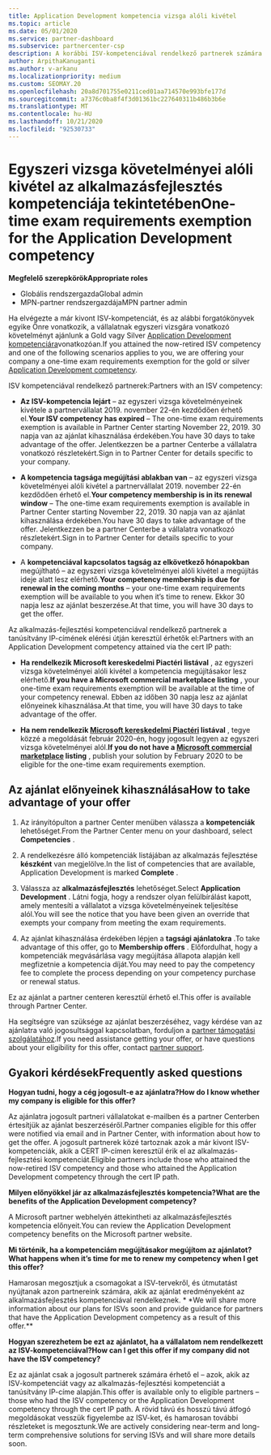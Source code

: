 ```yaml
---
title: Application Development kompetencia vizsga alóli kivétel
ms.topic: article
ms.date: 05/01/2020
ms.service: partner-dashboard
ms.subservice: partnercenter-csp
description: A korábbi ISV-kompetenciával rendelkező partnerek számára megtudhatja, hogyan szerezhet be egyszeri vizsgával kapcsolatos kivételt az alkalmazás-fejlesztési kompetenciára vonatkozóan
author: ArpithaKanuganti
ms.author: v-arkanu
ms.localizationpriority: medium
ms.custom: SEOMAY.20
ms.openlocfilehash: 20a8d701755e0211ced01aa714570e993bfe177d
ms.sourcegitcommit: a7376c0ba8f4f3d01361bc227640311b486b3b6e
ms.translationtype: MT
ms.contentlocale: hu-HU
ms.lasthandoff: 10/21/2020
ms.locfileid: "92530733"
---
```

# <a name="one-time-exam-requirements-exemption-for-the-application-development-competency"></a><span data-ttu-id="db8a9-103">Egyszeri vizsga követelményei alóli kivétel az alkalmazásfejlesztés kompetenciája tekintetében</span><span class="sxs-lookup"><span data-stu-id="db8a9-103">One-time exam requirements exemption for the Application Development competency</span></span>

<span data-ttu-id="db8a9-104">**Megfelelő szerepkörök**</span><span class="sxs-lookup"><span data-stu-id="db8a9-104">**Appropriate roles**</span></span>

- <span data-ttu-id="db8a9-105">Globális rendszergazda</span><span class="sxs-lookup"><span data-stu-id="db8a9-105">Global admin</span></span>
- <span data-ttu-id="db8a9-106">MPN-partner rendszergazdája</span><span class="sxs-lookup"><span data-stu-id="db8a9-106">MPN partner admin</span></span>

<span data-ttu-id="db8a9-107">Ha elvégezte a már kivont ISV-kompetenciát, és az alábbi forgatókönyvek egyike Önre vonatkozik, a vállalatnak egyszeri vizsgára vonatkozó követelményt ajánlunk a Gold vagy Silver [Application Development kompetenciára](https://partner.microsoft.com/membership/application-development-competency)vonatkozóan.</span><span class="sxs-lookup"><span data-stu-id="db8a9-107">If you attained the now-retired ISV competency and one of the following scenarios applies to you, we are offering your company a one-time exam requirements exemption for the gold or silver [Application Development competency](https://partner.microsoft.com/membership/application-development-competency).</span></span> 

<span data-ttu-id="db8a9-108">ISV kompetenciával rendelkező partnerek:</span><span class="sxs-lookup"><span data-stu-id="db8a9-108">Partners with an ISV competency:</span></span>

- <span data-ttu-id="db8a9-109">**Az ISV-kompetencia lejárt** – az egyszeri vizsga követelményeinek kivétele a partnervállalat 2019. november 22-én kezdődően érhető el.</span><span class="sxs-lookup"><span data-stu-id="db8a9-109">**Your ISV competency has expired** – The one-time exam requirements exemption is available in Partner Center starting November 22, 2019.</span></span> <span data-ttu-id="db8a9-110">30 napja van az ajánlat kihasználása érdekében.</span><span class="sxs-lookup"><span data-stu-id="db8a9-110">You have 30 days to take advantage of the offer.</span></span> <span data-ttu-id="db8a9-111">Jelentkezzen be a partner Centerbe a vállalatra vonatkozó részletekért.</span><span class="sxs-lookup"><span data-stu-id="db8a9-111">Sign in to Partner Center for details specific to your company.</span></span>

- <span data-ttu-id="db8a9-112">**A kompetencia tagsága megújítási ablakban van** – az egyszeri vizsga követelményei alóli kivétel a partnervállalat 2019. november 22-én kezdődően érhető el.</span><span class="sxs-lookup"><span data-stu-id="db8a9-112">**Your competency membership is in its renewal window** – The one-time exam requirements exemption is available in Partner Center starting November 22, 2019.</span></span> <span data-ttu-id="db8a9-113">30 napja van az ajánlat kihasználása érdekében.</span><span class="sxs-lookup"><span data-stu-id="db8a9-113">You have 30 days to take advantage of the offer.</span></span> <span data-ttu-id="db8a9-114">Jelentkezzen be a partner Centerbe a vállalatra vonatkozó részletekért.</span><span class="sxs-lookup"><span data-stu-id="db8a9-114">Sign in to Partner Center for details specific to your company.</span></span>

- <span data-ttu-id="db8a9-115">A **kompetenciával kapcsolatos tagság az elkövetkező hónapokban** megújítható – az egyszeri vizsga követelményei alóli kivétel a megújítás ideje alatt lesz elérhető.</span><span class="sxs-lookup"><span data-stu-id="db8a9-115">**Your competency membership is due for renewal in the coming months** – your one-time exam requirements exemption will be available to you when it’s time to renew.</span></span> <span data-ttu-id="db8a9-116">Ekkor 30 napja lesz az ajánlat beszerzése.</span><span class="sxs-lookup"><span data-stu-id="db8a9-116">At that time, you will have 30 days to get the offer.</span></span>

<span data-ttu-id="db8a9-117">Az alkalmazás-fejlesztési kompetenciával rendelkező partnerek a tanúsítvány IP-címének elérési útján keresztül érhetők el:</span><span class="sxs-lookup"><span data-stu-id="db8a9-117">Partners with an Application Development competency attained via the cert IP path:</span></span>

- <span data-ttu-id="db8a9-118">**Ha rendelkezik Microsoft kereskedelmi Piactéri listával** , az egyszeri vizsga követelményei alóli kivétel a kompetencia megújításakor lesz elérhető.</span><span class="sxs-lookup"><span data-stu-id="db8a9-118">**If you have a Microsoft commercial marketplace listing** , your one-time exam requirements exemption will be available at the time of your competency renewal.</span></span> <span data-ttu-id="db8a9-119">Ebben az időben 30 napja lesz az ajánlat előnyeinek kihasználása.</span><span class="sxs-lookup"><span data-stu-id="db8a9-119">At that time, you will have 30 days to take advantage of the offer.</span></span>

- <span data-ttu-id="db8a9-120">**Ha nem rendelkezik [Microsoft kereskedelmi Piactéri](https://azure.microsoft.com/overview/commercial-marketplace/) listával** , tegye közzé a megoldását február 2020-én, hogy jogosult legyen az egyszeri vizsga követelményei alól.</span><span class="sxs-lookup"><span data-stu-id="db8a9-120">**If you do not have a [Microsoft commercial marketplace](https://azure.microsoft.com/overview/commercial-marketplace/) listing** , publish your solution by February 2020 to be eligible for the one-time exam requirements exemption.</span></span>

## <a name="how-to-take-advantage-of-your-offer"></a><span data-ttu-id="db8a9-121">Az ajánlat előnyeinek kihasználása</span><span class="sxs-lookup"><span data-stu-id="db8a9-121">How to take advantage of your offer</span></span>

1. <span data-ttu-id="db8a9-122">Az irányítópulton a partner Center menüben válassza a **kompetenciák** lehetőséget.</span><span class="sxs-lookup"><span data-stu-id="db8a9-122">From the Partner Center menu on your dashboard, select **Competencies** .</span></span>
2. <span data-ttu-id="db8a9-123">A rendelkezésre álló kompetenciák listájában az alkalmazás fejlesztése **készként** van megjelölve.</span><span class="sxs-lookup"><span data-stu-id="db8a9-123">In the list of competencies that are available, Application Development is marked **Complete** .</span></span>

3. <span data-ttu-id="db8a9-124">Válassza az **alkalmazásfejlesztés** lehetőséget.</span><span class="sxs-lookup"><span data-stu-id="db8a9-124">Select **Application Development** .</span></span> <span data-ttu-id="db8a9-125">Látni fogja, hogy a rendszer olyan felülbírálást kapott, amely mentesíti a vállalatot a vizsga követelményeinek teljesítése alól.</span><span class="sxs-lookup"><span data-stu-id="db8a9-125">You will see the notice that you have been given an override that exempts your company from meeting the exam requirements.</span></span> 

4. <span data-ttu-id="db8a9-126">Az ajánlat kihasználása érdekében lépjen a **tagsági ajánlatokra** .</span><span class="sxs-lookup"><span data-stu-id="db8a9-126">To take advantage of this offer, go to **Membership offers** .</span></span> <span data-ttu-id="db8a9-127">Előfordulhat, hogy a kompetenciák megvásárlása vagy megújítása állapota alapján kell megfizetnie a kompetencia díját.</span><span class="sxs-lookup"><span data-stu-id="db8a9-127">You may need to pay the competency fee to complete the process depending on your competency purchase or renewal status.</span></span> 

<span data-ttu-id="db8a9-128">Ez az ajánlat a partner centeren keresztül érhető el.</span><span class="sxs-lookup"><span data-stu-id="db8a9-128">This offer is available through Partner Center.</span></span>

<span data-ttu-id="db8a9-129">Ha segítségre van szüksége az ajánlat beszerzéséhez, vagy kérdése van az ajánlatra való jogosultsággal kapcsolatban, forduljon a [partner támogatási szolgálatához](https://partner.microsoft.com/Support).</span><span class="sxs-lookup"><span data-stu-id="db8a9-129">If you need assistance getting your offer, or have questions about your eligibility for this offer, contact [partner support](https://partner.microsoft.com/Support).</span></span> 

## <a name="frequently-asked-questions"></a><span data-ttu-id="db8a9-130">Gyakori kérdések</span><span class="sxs-lookup"><span data-stu-id="db8a9-130">Frequently asked questions</span></span>

<span data-ttu-id="db8a9-131">**Hogyan tudni, hogy a cég jogosult-e az ajánlatra?**</span><span class="sxs-lookup"><span data-stu-id="db8a9-131">**How do I know whether my company is eligible for this offer?**</span></span>

<span data-ttu-id="db8a9-132">Az ajánlatra jogosult partneri vállalatokat e-mailben és a partner Centerben értesítjük az ajánlat beszerzéséről.</span><span class="sxs-lookup"><span data-stu-id="db8a9-132">Partner companies eligible for this offer were notified via email and in Partner Center, with information about how to get the offer.</span></span> <span data-ttu-id="db8a9-133">A jogosult partnerek közé tartoznak azok a már kivont ISV-kompetenciák, akik a CERT IP-címen keresztül érik el az alkalmazás-fejlesztési kompetenciát.</span><span class="sxs-lookup"><span data-stu-id="db8a9-133">Eligible partners include those who attained the now-retired ISV competency and those who attained the Application Development competency through the cert IP path.</span></span> 

<span data-ttu-id="db8a9-134">**Milyen előnyökkel jár az alkalmazásfejlesztés kompetencia?**</span><span class="sxs-lookup"><span data-stu-id="db8a9-134">**What are the benefits of the Application Development competency?**</span></span>

<span data-ttu-id="db8a9-135">A Microsoft partner webhelyén áttekintheti az alkalmazásfejlesztés kompetencia előnyeit.</span><span class="sxs-lookup"><span data-stu-id="db8a9-135">You can review the Application Development competency benefits on the Microsoft partner website.</span></span> 

<span data-ttu-id="db8a9-136">**Mi történik, ha a kompetenciám megújításakor megújítom az ajánlatot?**</span><span class="sxs-lookup"><span data-stu-id="db8a9-136">**What happens when it’s time for me to renew my competency when I get this offer?**</span></span> 

<span data-ttu-id="db8a9-137">Hamarosan megosztjuk a csomagokat a ISV-tervekről, és útmutatást nyújtanak azon partnereink számára, akik az ajánlat eredményeként az alkalmazásfejlesztés kompetenciával rendelkeznek. \* \*</span><span class="sxs-lookup"><span data-stu-id="db8a9-137">We will share more information about our plans for ISVs soon and provide guidance for partners that have the Application Development competency as a result of this offer.\*\*</span></span>  

<span data-ttu-id="db8a9-138">**Hogyan szerezhetem be ezt az ajánlatot, ha a vállalatom nem rendelkezett az ISV-kompetenciával?**</span><span class="sxs-lookup"><span data-stu-id="db8a9-138">**How can I get this offer if my company did not have the ISV competency?**</span></span>

<span data-ttu-id="db8a9-139">Ez az ajánlat csak a jogosult partnerek számára érhető el – azok, akik az ISV-kompetenciát vagy az alkalmazás-fejlesztési kompetenciát a tanúsítvány IP-címe alapján.</span><span class="sxs-lookup"><span data-stu-id="db8a9-139">This offer is available only to eligible partners – those who had the ISV competency or the Application Development competency through the cert IP path.</span></span> <span data-ttu-id="db8a9-140">A rövid távú és hosszú távú átfogó megoldásokat vesszük figyelembe az ISV-ket, és hamarosan további részleteket is megosztunk.</span><span class="sxs-lookup"><span data-stu-id="db8a9-140">We are actively considering near-term and long-term comprehensive solutions for serving ISVs and will share more details soon.</span></span> 



